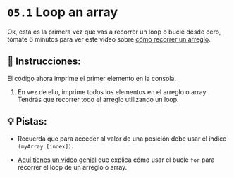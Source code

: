# `05.1` Loop an array

Ok, esta es la primera vez que vas a recorrer un loop o bucle desde cero, tómate 6 minutos para ver este video sobre  [cómo recorrer un arreglo](https://www.youtube.com/watch?v=24Wpg6njlYI).

## 📝 Instrucciones:

El código ahora imprime el primer elemento en la consola. 

1. En vez de ello, imprime todos los elementos en el arreglo o array. Tendrás que recorrer todo el arreglo utilizando un loop.

## 💡 Pistas:

+ Recuerda que para acceder al valor de una posición debe usar el índice `(myArray [index])`.

+ [Aquí tienes un video genial](https://www.youtube.com/watch?v=24Wpg6njlYI) que explica cómo usar el bucle `for` para recorrer el loop de un arreglo o array.